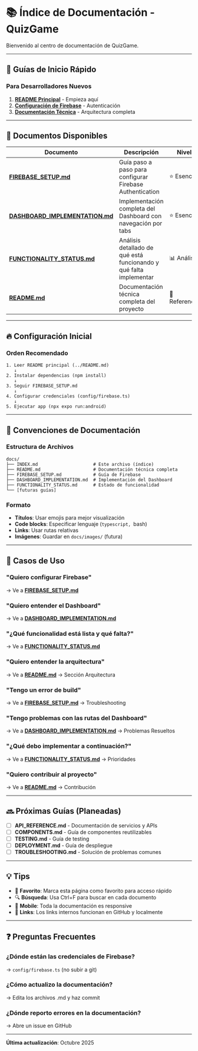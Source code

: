 # 📚 Índice de Documentación - QuizGame

Bienvenido al centro de documentación de QuizGame.

---

## 🚀 Guías de Inicio Rápido

### Para Desarrolladores Nuevos

1. **[README Principal](../README.md)** - Empieza aquí
2. **[Configuración de Firebase](./FIREBASE_SETUP.md)** - Autenticación
3. **[Documentación Técnica](./README.md)** - Arquitectura completa

---

## 📖 Documentos Disponibles

| Documento | Descripción | Nivel |
|-----------|-------------|-------|
| **[FIREBASE_SETUP.md](./FIREBASE_SETUP.md)** | Guía paso a paso para configurar Firebase Authentication | ⭐ Esencial |
| **[DASHBOARD_IMPLEMENTATION.md](./DASHBOARD_IMPLEMENTATION.md)** | Implementación completa del Dashboard con navegación por tabs | ⭐ Esencial |
| **[FUNCTIONALITY_STATUS.md](./FUNCTIONALITY_STATUS.md)** | Análisis detallado de qué está funcionando y qué falta implementar | 📊 Análisis |
| **[README.md](./README.md)** | Documentación técnica completa del proyecto | 📘 Referencia |

---

## 🔥 Configuración Inicial

### Orden Recomendado

```
1. Leer README principal (../README.md)
   ↓
2. Instalar dependencias (npm install)
   ↓
3. Seguir FIREBASE_SETUP.md
   ↓
4. Configurar credenciales (config/firebase.ts)
   ↓
5. Ejecutar app (npx expo run:android)
```

---

## 📝 Convenciones de Documentación

### Estructura de Archivos

```
docs/
├── INDEX.md                     # Este archivo (índice)
├── README.md                    # Documentación técnica completa
├── FIREBASE_SETUP.md            # Guía de Firebase
├── DASHBOARD_IMPLEMENTATION.md  # Implementación del Dashboard
├── FUNCTIONALITY_STATUS.md      # Estado de funcionalidad
└── [futuras guías]
```

### Formato

- **Títulos**: Usar emojis para mejor visualización
- **Code blocks**: Especificar lenguaje (```typescript, ```bash)
- **Links**: Usar rutas relativas
- **Imágenes**: Guardar en `docs/images/` (futura)

---

## 🎯 Casos de Uso

### "Quiero configurar Firebase"
→ Ve a **[FIREBASE_SETUP.md](./FIREBASE_SETUP.md)**

### "Quiero entender el Dashboard"
→ Ve a **[DASHBOARD_IMPLEMENTATION.md](./DASHBOARD_IMPLEMENTATION.md)**

### "¿Qué funcionalidad está lista y qué falta?"
→ Ve a **[FUNCTIONALITY_STATUS.md](./FUNCTIONALITY_STATUS.md)**

### "Quiero entender la arquitectura"
→ Ve a **[README.md](./README.md)** → Sección Arquitectura

### "Tengo un error de build"
→ Ve a **[FIREBASE_SETUP.md](./FIREBASE_SETUP.md)** → Troubleshooting

### "Tengo problemas con las rutas del Dashboard"
→ Ve a **[DASHBOARD_IMPLEMENTATION.md](./DASHBOARD_IMPLEMENTATION.md)** → Problemas Resueltos

### "¿Qué debo implementar a continuación?"
→ Ve a **[FUNCTIONALITY_STATUS.md](./FUNCTIONALITY_STATUS.md)** → Prioridades

### "Quiero contribuir al proyecto"
→ Ve a **[README.md](./README.md)** → Contribución

---

## 🔜 Próximas Guías (Planeadas)

- [ ] **API_REFERENCE.md** - Documentación de servicios y APIs
- [ ] **COMPONENTS.md** - Guía de componentes reutilizables
- [ ] **TESTING.md** - Guía de testing
- [ ] **DEPLOYMENT.md** - Guía de despliegue
- [ ] **TROUBLESHOOTING.md** - Solución de problemas comunes

---

## 💡 Tips

- 📌 **Favorito**: Marca esta página como favorito para acceso rápido
- 🔍 **Búsqueda**: Usa Ctrl+F para buscar en cada documento
- 📱 **Mobile**: Toda la documentación es responsive
- 🔗 **Links**: Los links internos funcionan en GitHub y localmente

---

## ❓ Preguntas Frecuentes

### ¿Dónde están las credenciales de Firebase?
→ `config/firebase.ts` (no subir a git)

### ¿Cómo actualizo la documentación?
→ Edita los archivos .md y haz commit

### ¿Dónde reporto errores en la documentación?
→ Abre un issue en GitHub

---

**Última actualización**: Octubre 2025
